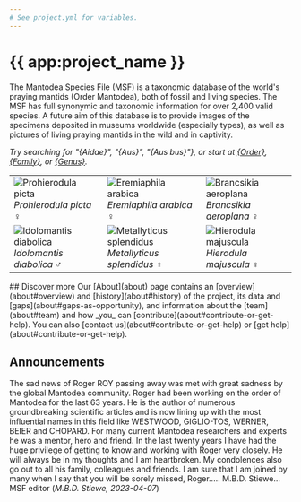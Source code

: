 ```yaml
---
# See project.yml for variables.
---
```


# {{ app:project_name }}
The Mantodea Species File (MSF) is a taxonomic database of the world's praying mantids (Order Mantodea), both of fossil and living species. The MSF has full synonymic and taxonomic information for over 2,400 valid species. A future aim of this database is to provide images of the specimens deposited in museums worldwide (especially types), as well as pictures of living praying mantids in the wild and in captivity.

<autocomplete-otu class="w-80 place-content-center" placeholder="Search by taxon name"/>

_Try searching for "{Aidae}", "{Aus}", "{Aus bus}"}, or start at [{Order}]({{app:project_url}}/otu/{id}/overview), [{Family}]({{app:project_url}}/otu/{id}/overview), or [{Genus}]({{app:project_url}}/otu/{id}/overview)._
<table>
    <tbody>
        <tr>
            <td>
                <div style="text-align: left">
                <img alt="Prohierodula picta" title="Prohierodula picta"
                    src="http://Mantodea.archive.speciesfile.org/HomePage/Mantodea/img_logo/Prohierodula_picta.jpg"
                    style="border-style: none;"><br>
                    <em>Prohierodula picta</em> ♀
                </div>
            </td>
            <td>
                <img alt="Eremiaphila arabica" title="Eremiaphila arabica"
                    src="http://Mantodea.archive.speciesfile.org/HomePage/Mantodea/img_logo/Eremiaphila_arabica.jpg"
                    style="border-style: none;"><br>
                <div style="text-align: left">
                    <em>Eremiaphila arabica</em> ♀
                </div>
            </td>
            <td>
                <img alt="Brancsikia aeroplana" title="Brancsikia aeroplana"
                    src="http://Mantodea.archive.speciesfile.org/HomePage/Mantodea/img_logo/Brancsikia_aeroplana.jpg"
                    style="border-style: none;"><br>
                <div style="text-align: left">
                    <em>Brancsikia aeroplana</em> ♀
                </div>
            </td>
        </tr>
        <tr>
            <td>
                <img alt="Idolomantis diabolica" title="Idolomantis diabolica"
                    src="http://Mantodea.archive.speciesfile.org/HomePage/Mantodea/img_logo/Idolomantis_diabolica.jpg"
                    style="border-style: none;"><br>
                <div style="text-align: left">
                    <em>Idolomantis diabolica</em> ♂
                </div>
            </td>
            <td>
                <img alt="Metallyticus splendidus" title="Metallyticus splendidus"
                    src="http://Mantodea.archive.speciesfile.org/HomePage/Mantodea/img_logo/Metallyticus_splendidus.jpg"
                    style="border-style: none;"><br>
                <div style="text-align: left">
                    <em>Metallyticus splendidus</em> ♀
                </div>
            </td>
            <td>
                <img alt="Hierodula majuscula" title="Hierodula majuscula"
                    src="http://Mantodea.archive.speciesfile.org/HomePage/Mantodea/img_logo/Hierodula_majuscula.jpg"
                    style="border-style: none;"><br>
                <div style="text-align: left">
                    <em>Hierodula majuscula</em> ♀
                </div>
            </td>
        </tr>
    </tbody>
</table>
## Discover more
Our [About](about) page contains an [overview](about#overview) and [history](about#history) of the project, its data and [gaps](about#gaps-as-opportunity),<D-r> and information about the [team](about#team) and how _you_ can [contribute](about#contribute-or-get-help). You can also [contact us](about#contribute-or-get-help) or [get help](about#contribute-or-get-help). 

## Announcements
<!--### Announcement title 1-->
The sad news of Roger ROY passing away was met with great sadness by the global Mantodea community. Roger had been working on the order of Mantodea for the last 63 years. He is the author of numerous groundbreaking scientific articles and is now lining up with the most influential names in this field like WESTWOOD, GIGLIO-TOS, WERNER, BEIER and CHOPARD. For many current Mantodea researchers and experts he was a mentor, hero and friend. In the last twenty years I have had the huge privilege of getting to know and working with Roger very closely. He will always be in my thoughts and I am heartbroken. My condolences also go out to all his family, colleagues and friends. I am sure that I am joined by many when I say that you will be sorely missed, Roger..... M.B.D. Stiewe... MSF editor
(_M.B.D. Stiewe, 2023-04-07_)

<!--
### Announcement title 2
_Authors, date_

Lorem ipsum dolor sit amet, consectetur adipiscing elit, sed do eiusmod tempor incididunt ut labore et dolore magna aliqua. Ut enim ad minim veniam, quis nostrud exercitation ullamco laboris nisi ut aliquip ex ea commodo consequat.
-->
